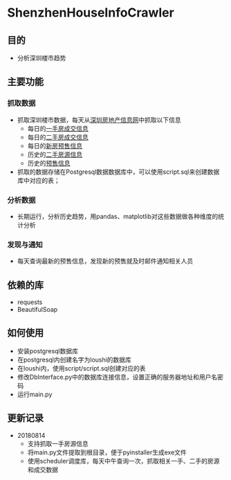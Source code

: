 # ShenzhenHouseInfoCrawler
## 目的
- 分析深圳楼市趋势

## 主要功能
### 抓取数据
- 抓取深圳楼市数据，每天从[深圳房地产信息网](http://ris.szpl.gov.cn/default.aspx)中抓取以下信息
    - 每日的[一手房成交信息](http://ris.szpl.gov.cn/credit/showcjgs/ysfcjgs.aspx?cjType=0)
    - 每日的[二手房成交信息](http://ris.szpl.gov.cn/credit/showcjgs/esfcjgs.aspx)
    - 每日的[新房预售信息](http://ris.szpl.gov.cn/bol/)
    - 历史的[二手房源信息](http://ris.szpl.gov.cn/bol/essource.aspx)
    - 历史的[预售信息](http://ris.szpl.gov.cn/bol/)
- 抓取的数据存储在Postgresql数据数据库中，可以使用script.sql来创建数据库中对应的表；

### 分析数据
- 长期运行，分析历史趋势，用pandas、matplotlib对这些数据做各种维度的统计分析

### 发现与通知
- 每天查询最新的预售信息，发现新的预售就及时邮件通知相关人员

## 依赖的库
- requests
- BeautifulSoap

## 如何使用
- 安装postgresql数据库
- 在postgresql内创建名字为loushi的数据库
- 在loushi内，使用script/script.sql创建对应的表
- 修改DbInterface.py中的数据库连接信息，设置正确的服务器地址和用户名密码
- 运行main.py

## 更新记录
- 20180814 
    - 支持抓取一手房源信息
    - 将main.py文件提取到根目录，便于pyinstaller生成exe文件
    - 使用scheduler调度库，每天中午查询一次，抓取相关一手、二手的房源和成交数据
